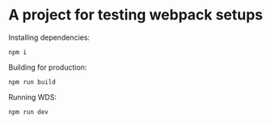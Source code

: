 # A project for testing webpack setups

Installing dependencies:

```
npm i 
```

Building for production:

```
npm run build
```

Running WDS:

```
npm run dev
```